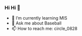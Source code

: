 ### Hi Hi 👋

- 🌱 I’m currently learning MIS
- 💬 Ask me about Baseball
- 📫 How to reach me: circle_0828

